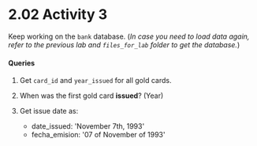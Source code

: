 # 2.02 Activity 3

Keep working on the `bank` database. (_In case you need to load data again, refer to the previous lab and `files_for_lab` folder to get the database._)

#### Queries

1. Get `card_id` and `year_issued` for all gold cards.
2. When was the first gold card **issued**? (Year)
3. Get issue date as:

   - date_issued: 'November 7th, 1993'
   - fecha_emision: '07 of November of 1993'
